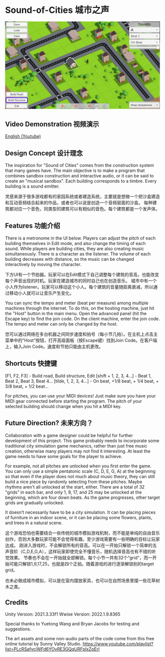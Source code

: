 # Sound-of-Cities 城市之声
![alt text](https://github.com/DavidZhang14/Sound-of-Cities/blob/main/Assets/screenshot.png)

## Video Demonstration 视频演示
[English (Youtube)](https://www.youtube.com/watch?v=8S8e_oA-3V8)

## Design Concept 设计理念
The inspiration for "Sound of Cities" comes from the construction system that many games have. The main objective is to make a program that combines sandbox construction and interactive audio, or it can be said to create an "musical sandbox". Each building corresponds to a timbre. Every building is a sound emitter.

灵感来源于很多游戏都有的家园系统或者建造系统，主要就是想做一个把沙盒建造和互动音频结合起来的作品，或者也可以说是创造一个音频层面的沙盒。
每种建筑都对应一个音色，同类型的建筑可以有相似的音色。每个建筑都是一个发声体。

## Features 功能介绍
There is a metronome in the UI below. Players can adjust the pitch of each building themselves in Edit mode, and also change the timing of each sound. While players are building cities, they are also creating music simultaneously. There is a character as the listener. The volume of each building decreases with distance, so the music can be changed interactively by moving the character.

下方UI有一个节拍器。玩家可以在Edit模式下自己调整每个建筑的音高，也能改变每个声音出现的时机。玩家在建造城市的同时自己也在创造音乐。
城市中有一个小人作为listener。玩家可以移动这个小人。每个建筑的音量随距离衰减，所以通过移动小人就可以让音乐产生变化。

You can sync the tempo and meter (beat per measure) among multiple machines through the internet. To do this, on the hosting machine, just hit the "Host" button in the main menu. Open the advanced panel (hit the Escape key) to find the join code. On the client machine, enter the join code. The tempo and meter can only be changed by the host. 

您可以通过网络在多台机器之间同步速度和拍号（每小节几拍）。在主机上点击主菜单中的“Host”按钮，打开高级面板（按Escape键）找到Join Code。在客户端上，输入Join Code。速度和节拍只能由主机更改。

## Shortcuts 快捷键
[F1, F2, F3] - Build road, Build structure, Edit
[shift + 1, 2, 3, 4...] - Beat 1, Beat 2, Beat 3, Beat 4...
[tilde, 1, 2, 3, 4...] - On beat, +1/8 beat, + 1/4 beat, + 3/8 beat, + 1/2 beat...

For pitches, you can use your MIDI devices! Just make sure you have your MIDI gear connected before starting the program. 
The pitch of your selected building should change when you hit a MIDI key.

## Future Direction? 未来方向？
Collaboration with a game designer could be helpful for further development of this project. This game probably needs to incorporate some traditional city simulation game mechanics, rather than just free music creation, otherwise many players may not find it interesting. At least the game needs to have some goals for the player to achieve. 

For example, not all pitches are unlocked when you first enter the game. You can only use a simple pentatonic scale (C, D, E, G, A) at the beginning so that even if the player does not much about music theory, they can still build a nice piece by randomly selecting from these pitches. Maybe rhythms aren't all unlocked at the start, either. There are a total of 32 "grids" in each bar, and only 1, 9, 17, and 25 may be unlocked at the beginning, which are four down beats. As the game progresses, other target grids are gradually unlocked.

It doesn’t necessarily have to be a city simulation. It can be placing pieces of furniture in an indoor scene, or it can be placing some flowers, plants, and trees in a natural scene.

这个游戏恐怕也需要结合一些传统的城市模拟游戏机制，而不能是单纯的自由音乐创作，否则大多数玩家可能不会觉得有趣。至少游戏需要有一些明确的目标让玩家达成。
刚进入游戏时，不会解锁所有的音高。可以在一开始只解锁一个简单的五声音阶（C,D,E,G,A），这样玩家即使完全不懂音乐，随机选择音高也有不错的听觉效果。
节奏也不会在一开始就全部解锁。每个小节一共有32个“grid”，而一开始可能只解锁1,9,17,25，也就是四个正拍。随着游戏的进行逐渐解锁别的target grid。

也未必做成城市模拟，可以是在室内摆放家具，也可以在自然场景里摆一些花草树木之类。

## Credits
Unity Version: 2021.3.33f1
Wwise Version: 2022.1.9.8365

Special thanks to Yuetong Wang and Bryan Jacobs for testing and suggestions.

The art assets and some non-audio parts of the code come from this free online tutorial by Sunny Valley Studio.
https://www.youtube.com/playlist?list=PLcRSafycjWFd6YOvRE3GQqURFpIxZpErI
